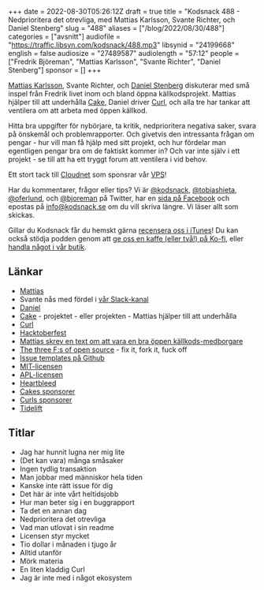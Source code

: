 +++
date = 2022-08-30T05:26:12Z
draft = true
title = "Kodsnack 488 - Nedprioritera det otrevliga, med Mattias Karlsson, Svante Richter, och Daniel Stenberg"
slug = "488"
aliases = ["/blog/2022/08/30/488"]
categories = ["avsnitt"]
audiofile = "https://traffic.libsyn.com/kodsnack/488.mp3"
libsynid = "24199668"
english = false
audiosize = "27489587"
audiolength = "57:12"
people = ["Fredrik Björeman", "Mattias Karlsson", "Svante Richter", "Daniel Stenberg"]
sponsor = []
+++

[Mattias Karlsson](https://www.devlead.se/), Svante Richter, och [Daniel Stenberg](https://daniel.haxx.se/) diskuterar med små inspel från Fredrik livet inom och bland öppna källkodsprojekt. Mattias hjälper till att underhålla [Cake](https://github.com/cake-build), Daniel driver [Curl](https://curl.se/), och alla tre har tankar att ventilera om att arbeta med öppen källkod.

Hitta bra uppgifter för nybörjare, ta kritik, nedprioritera negativa saker, svara på önskemål och problemrapporter. Och givetvis den intressanta frågan om pengar - hur vill man få hjälp med sitt projekt, och hur fördelar man egentligen pengar bra om de faktiskt kommer in? Och var inte själv i ett projekt - se till att ha ett tryggt forum att ventilera i vid behov.

Ett stort tack till [Cloudnet](https://www.cloudnet.se) som sponsrar vår [VPS](https://en.wikipedia.org/wiki/Virtual_private_server)!

Har du kommentarer, frågor eller tips? Vi är [@kodsnack](https://www.twitter.com/kodsnack), [@tobiashieta](https://www.twitter.com/tobiashieta), [@oferlund](https://www.twitter.com/oferlund), och [@bjoreman](https://www.twitter.com/bjoreman) på Twitter, har en [sida på Facebook](https://www.facebook.com/kodsnack) och epostas på [info@kodsnack.se](mailto:info@kodsnack.se) om du vill skriva längre. Vi läser allt som skickas.

Gillar du Kodsnack får du hemskt gärna [recensera oss i iTunes](https://itunes.apple.com/se/podcast/kodsnack/id561631498?l=en)! Du kan också stödja podden genom att <a href="https://ko-fi.com/kodsnack" rel="payment">ge oss en kaffe (eller två!) på Ko-fi</a>, eller [handla något i vår butik](https://shop.spreadshirt.se/kodsnack/).

## Länkar ##
* [Mattias](https://www.devlead.se/)
* Svante nås med fördel i [vår Slack-kanal](https://join.slack.com/t/podsnack/shared_invite/zt-wh2ussm9-xFOqpvjgF16G2eDhaBy1hw)
* [Daniel](https://daniel.haxx.se/)
* [Cake](https://github.com/cake-build) - projektet - eller projekten - Mattias hjälper till att underhålla
* [Curl](https://curl.se/)
* [Hacktoberfest](https://hacktoberfest.digitalocean.com/)
* [Mattias skrev en text om att vara en bra öppen källkods-medborgare](https://www.devlead.se/posts/2017/2017-01-25-being-a-good-open-source-citizen)
* [The three F:s of open source](https://boyter.org/posts/the-three-f-s-of-open-source/) - fix it, fork it, fuck off
* [Issue templates på Github](https://docs.github.com/en/communities/using-templates-to-encourage-useful-issues-and-pull-requests/configuring-issue-templates-for-your-repository)
* [MIT-licensen](https://en.wikipedia.org/wiki/MIT_License)
* [APL-licensen](https://en.wikipedia.org/wiki/Adaptive_Public_License)
* [Heartbleed](https://heartbleed.com/)
* [Cakes sponsorer](https://opencollective.com/cake)
* [Curls sponsorer](https://curl.se/sponsors.html)
* [Tidelift](https://tidelift.com/)

## Titlar ##
* Jag har hunnit lugna ner mig lite
* (Det kan vara) många småsaker
* Ingen tydlig transaktion
* Man jobbar med människor hela tiden
* Kanske inte rätt issue för dig
* Det här är inte vårt heltidsjobb
* Hur man beter sig i en buggrapport
* Ta det en annan dag
* Nedprioritera det otrevliga
* Vad man utlovat i sin readme
* Licensen styr mycket
* Tio dollar i månaden i tjugo år
* Alltid utanför
* Mörk materia
* En liten kladdig Curl
* Jag är inte med i något ekosystem